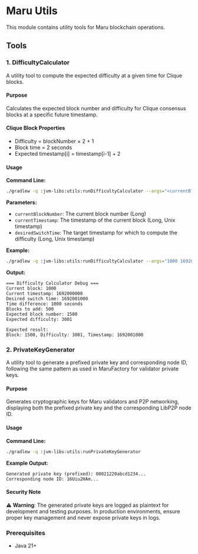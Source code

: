 # Maru Utils

This module contains utility tools for Maru blockchain operations.

## Tools

### 1. DifficultyCalculator

A utility tool to compute the expected difficulty at a given time for Clique blocks.

#### Purpose
Calculates the expected block number and difficulty for Clique consensus blocks at a specific future timestamp.

#### Clique Block Properties
- Difficulty = blockNumber × 2 + 1
- Block time = 2 seconds
- Expected timestamp[i] = timestamp[i-1] + 2

#### Usage

**Command Line:**
```bash
./gradlew -q :jvm-libs:utils:runDifficultyCalculator --args="<currentBlockNumber> <currentTimestamp> <desiredSwitchTime>"
```

**Parameters:**
- `currentBlockNumber`: The current block number (Long)
- `currentTimestamp`: The timestamp of the current block (Long, Unix timestamp)
- `desiredSwitchTime`: The target timestamp for which to compute the difficulty (Long, Unix timestamp)

**Example:**
```bash
./gradlew -q :jvm-libs:utils:runDifficultyCalculator --args="1000 1692000000 1692001000"
```

**Output:**
```
=== Difficulty Calculator Debug ===
Current block: 1000
Current timestamp: 1692000000
Desired switch time: 1692001000
Time difference: 1000 seconds
Blocks to add: 500
Expected block number: 1500
Expected difficulty: 3001

Expected result:
Block: 1500, Difficulty: 3001, Timestamp: 1692001000
```

### 2. PrivateKeyGenerator

A utility tool to generate a prefixed private key and corresponding node ID, following the same pattern as used in MaruFactory for validator private keys.

#### Purpose
Generates cryptographic keys for Maru validators and P2P networking, displaying both the prefixed private key and the corresponding LibP2P node ID.

#### Usage

**Command Line:**
```bash
./gradlew -q :jvm-libs:utils:runPrivateKeyGenerator
```

**Example Output:**
```
Generated private key (prefixed): 08021220abcd1234...
Corresponding node ID: 16Uiu2HAm...
```

#### Security Note
⚠️ **Warning**: The generated private keys are logged as plaintext for development and testing purposes. In production environments, ensure proper key management and never expose private keys in logs.

### Prerequisites
- Java 21+

